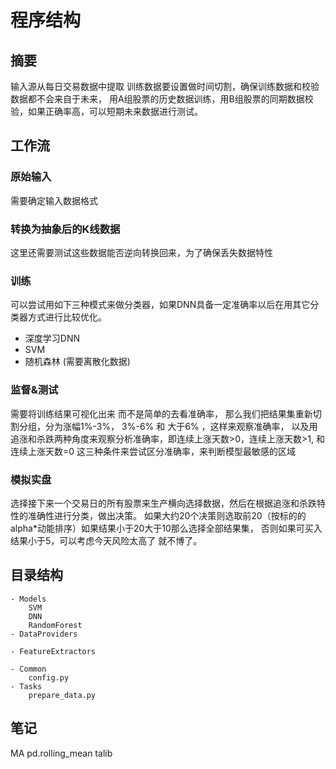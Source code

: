 # 程序结构

## 摘要
输入源从每日交易数据中提取
训练数据要设置做时间切割，确保训练数据和校验数据都不会来自于未来，
用A组股票的历史数据训练，用B组股票的同期数据校验，如果正确率高，可以短期未来数据进行测试。

## 工作流
### 原始输入
需要确定输入数据格式

### 转换为抽象后的K线数据
这里还需要测试这些数据能否逆向转换回来，为了确保丢失数据特性

### 训练
可以尝试用如下三种模式来做分类器，如果DNN具备一定准确率以后在用其它分类器方式进行比较优化。
* 深度学习DNN
* SVM
* 随机森林 (需要离散化数据)

### 监督&测试
需要将训练结果可视化出来 而不是简单的去看准确率，
那么我们把结果集重新切割分组，分为涨幅1%-3%， 3%-6% 和 大于6% ，这样来观察准确率，
以及用追涨和杀跌两种角度来观察分析准确率，即连续上涨天数>0，连续上涨天数>1, 和连续上涨天数=0 
这三种条件来尝试区分准确率，来判断模型最敏感的区域

### 模拟实盘
选择接下来一个交易日的所有股票来生产横向选择数据，然后在根据追涨和杀跌特性的准确性进行分类，做出决策。
如果大约20个决策则选取前20（按标的的alpha*动能排序）如果结果小于20大于10那么选择全部结果集，
否则如果可买入结果小于5，可以考虑今天风险太高了 就不博了。

## 目录结构
```
- Models
    SVM
    DNN
    RandomForest
- DataProviders
    
- FeatureExtractors

- Common
    config.py    
- Tasks
    prepare_data.py

```

## 笔记
MA pd.rolling_mean
talib